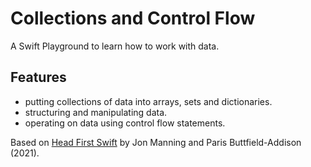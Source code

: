 # Collections and Control Flow

A Swift Playground to learn how to work with data.

## Features

- putting collections of data into arrays, sets and dictionaries.
- structuring and manipulating data.
- operating on data using control flow statements.

Based on [Head First Swift](https://www.amazon.com/Head-First-Swift-Anthony-Gray/dp/1491922850) by Jon Manning and Paris Buttfield-Addison (2021).
